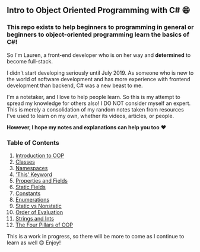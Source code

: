## Intro to Object Oriented Programming with C# :smile:

### This repo exists to help beginners to programming in general or beginners to object-oriented programming learn the basics of C#!

So I'm Lauren, a front-end developer who is on her way and **determined** to become full-stack.

I didn't start developing seriously until July 2019. As someone who is new to the world of software development and has more experience with frontend development than backend, C# was a new beast to me.

I'm a notetaker, and I love to help people learn. So this is my attempt to spread my knowledge for others also!
I DO NOT consider myself an expert. This is merely a consolidation of my random notes taken from resources I've used to learn on my own, whether its videos, articles, or people.

**However, I hope my notes and explanations can help you too** :heart:

### Table of Contents

1. [Introduction to OOP](../master/intro-to-OOP.md)
2. [Classes](../master/classes.md)
3. [Namespaces](../master/namespaces.md)
4. ['This' Keyword](../master/thiskeyword.md)
5. [Properties and Fields](../master/propertiesVSfields.md)
6. [Static Fields](../master/staticfields.md)
7. [Constants](../master/constants.md)
8. [Enumerations](../master/enums.md)
9. [Static vs Nonstatic](../master/static-vs-nonstatic.md)
10. [Order of Evaluation](../master/order-of-eval.md)
11. [Strings and Ints](../master/strings-and-ints.md)
12. [The Four Pillars of OOP](../master/four-pillars.md)

This is a work in progress, so there will be more to come as I continue to learn as well :blush:
Enjoy!
